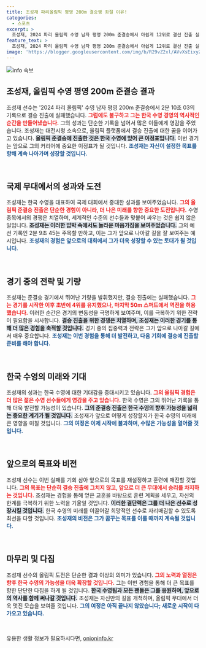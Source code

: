 ```yaml
---
title: 조성재 파리올림픽 평영 200m 결승행 좌절 이유!
categories:
  - 스포츠
excerpt: >
  조성재, 2024 파리 올림픽 수영 남자 평영 200m 준결승에서 아쉽게 12위로 결선 진출 실패! 예선에서 1위 기록을 세웠지만 마지막 50m에서 역전당하며 기회를 놓쳤다.
feature_text: >
  조성재, 2024 파리 올림픽 수영 남자 평영 200m 준결승에서 아쉽게 12위로 결선 진출 실패! 예선에서 1위 기록을 세웠지만 마지막 50m에서 역전당하며 기회를 놓쳤다.
image: 'https://blogger.googleusercontent.com/img/b/R29vZ2xl/AVvXsEixyZcFfHzMRdzZMjFBmAUKJYCLCGyLL1o632UiGVXcaFdKo_bkvkuCioo0uUKlGfBVcT3P84aROyZIXSBEx3Aw5nCQ3pTgDom1WDC4m8eifvWiAmWEEVb4x6G_l8C0QH225ldMjyaFvpxGEBGNO37VmDTDMHGhJPq73UglMfDca1-0aw/s1600/blogspot.png'
---
```


<p><img src="https://blogger.googleusercontent.com/img/b/R29vZ2xl/AVvXsEixyZcFfHzMRdzZMjFBmAUKJYCLCGyLL1o632UiGVXcaFdKo_bkvkuCioo0uUKlGfBVcT3P84aROyZIXSBEx3Aw5nCQ3pTgDom1WDC4m8eifvWiAmWEEVb4x6G_l8C0QH225ldMjyaFvpxGEBGNO37VmDTDMHGhJPq73UglMfDca1-0aw/s1600/blogspot.png" alt="info 속보" /></p>

<h2 data-ke-size="size26">조성재, 올림픽 수영 평영 200m 준결승 결과</h2>

<p data-ke-size="size16">조성재 선수는 '2024 파리 올림픽' 수영 남자 평영 200m 준결승에서 2분 10초 03의 기록으로 결승 진출에 실패했습니다. <b><span style="color: #ee2323;">그럼에도 불구하고 그는 한국 수영 경영의 역사적인 순간을 만들어냈습니다.</span></b> 그의 성과는 단순한 기록을 넘어서 많은 이들에게 영감을 주었습니다. 조성재는 대전시청 소속으로, 올림픽 플랫폼에서 결승 진출에 대한 꿈을 이어가고 있습니다. <b><span style="background-color: #21538527;">올림픽 준결승에 진출한 것은 한국 수영에 있어 큰 이정표입니다.</span></b> 이번 경기는 앞으로 그의 커리어에 중요한 이정표가 될 것입니다. <b><span style="color: #1a5490;">조성재는 자신이 설정한 목표를 향해 계속 나아가며 성장할 것입니다.</span></b> </p>

<p data-ke-size="size16">&nbsp;</p>

<h2 data-ke-size="size26">국제 무대에서의 성과와 도전</h2>

<p data-ke-size="size16">조성재는 한국 수영을 대표하여 국제 대회에서 중대한 성과를 보여주었습니다. <b><span style="color: #ee2323;">그의 올림픽 준결승 진출은 단순한 경험이 아니라, 더 나은 미래를 향한 중요한 도전입니다.</span></b> 수영 종목에서의 경쟁은 치열하며, 세계적인 수준의 선수들과 맞붙어 싸우는 것은 쉽지 않은 일입니다. <b><span style="background-color: #21538527;">조성재는 이러한 압박 속에서도 놀라운 마음가짐을 보여주었습니다.</span></b> 그의 예선 기록인 2분 9초 45는 주목할 만하고, 이는 그가 앞으로 나아갈 길을 잘 보여주는 예시입니다. <b><span style="color: #1a5490;">조성재의 경험은 앞으로의 대회에서 그가 더욱 성장할 수 있는 토대가 될 것입니다.</span></b> </p>

<p data-ke-size="size16">&nbsp;</p>

<h2 data-ke-size="size26">경기 중의 전략 및 기량</h2>

<p data-ke-size="size16">조성재는 준결승 경기에서 뛰어난 기량을 발휘했지만, 결승 진출에는 실패했습니다. <b><span style="color: #ee2323;">그는 경기를 시작한 이후 초반에 4위를 유지했으나, 마지막 50m 스퍼트에서 역전을 허용했습니다.</span></b> 이러한 순간은 경기의 변동성을 극명하게 보여주며, 이를 극복하기 위한 전략이 필요함을 시사합니다. <b><span style="background-color: #21538527;">결승 진출을 위한 경쟁은 치열하며, 조성재는 이러한 경기를 통해 더 많은 경험을 축적할 것입니다.</span></b> 경기 중의 집중력과 전략은 그가 앞으로 나아갈 길에서 매우 중요합니다. <b><span style="color: #1a5490;">조성재는 이번 경험을 통해 더 발전하고, 다음 기회에 결승에 진출할 준비를 해야 합니다.</span></b> </p>

<p data-ke-size="size16">&nbsp;</p>

<h2 data-ke-size="size26">한국 수영의 미래와 기대</h2>

<p data-ke-size="size16">조성재의 성과는 한국 수영에 대한 기대감을 증대시키고 있습니다. <b><span style="color: #ee2323;">그의 올림픽 경험은 더 많은 젊은 수영 선수들에게 영감을 주고 있습니다.</span></b> 한국 수영은 그의 뛰어난 기록을 통해 더욱 발전할 가능성이 있습니다. <b><span style="background-color: #21538527;">그의 준결승 진출은 한국 수영의 향후 가능성을 넓히는 중요한 계기가 될 것입니다.</span></b> 조성재가 앞으로 어떻게 성장할지가 한국 수영의 미래에 큰 영향을 미칠 것입니다. <b><span style="color: #1a5490;">그의 여정은 이제 시작에 불과하며, 수많은 가능성을 열어줄 것입니다.</span></b> </p>

<p data-ke-size="size16">&nbsp;</p>

<h2 data-ke-size="size26">앞으로의 목표와 비전</h2>

<p data-ke-size="size16">조성재 선수는 이번 실패를 기회 삼아 앞으로의 목표를 재설정하고 훈련에 매진할 것입니다. <b><span style="color: #ee2323;">그의 목표는 단순히 결승 진출에 그치지 않고, 앞으로 더 큰 무대에서 승리를 차지하는 것입니다.</span></b> 조성재는 경험을 통해 얻은 교훈을 바탕으로 훈련 계획을 세우고, 자신의 한계를 극복하기 위한 노력을 기울일 것입니다. <b><span style="background-color: #21538527;">이러한 결단력은 그를 더 나은 선수로 성장시킬 것입니다.</span></b> 한국 수영의 미래를 이끌어갈 희망적인 선수로 자리매김할 수 있도록 최선을 다할 것입니다. <b><span style="color: #1a5490;">조성재의 비전은 그가 꿈꾸는 목표를 이룰 때까지 계속될 것입니다.</span></b> </p>

<p data-ke-size="size16">&nbsp;</p>

<h2 data-ke-size="size26">마무리 및 다짐</h2>

<p data-ke-size="size16">조성재 선수의 올림픽 도전은 단순한 결과 이상의 의미가 있습니다. <b><span style="color: #ee2323;">그의 노력과 열정은 향후 한국 수영의 가능성을 더욱 확장할 것입니다.</span></b> 그는 이번 경험을 통해 더 큰 목표를 향한 단단한 다짐을 하게 될 것입니다. <b><span style="background-color: #21538527;">한국 수영팀과 모든 팬들은 그를 응원하며, 앞으로의 역사를 함께 써나갈 것입니다.</span></b> 조성재는 자신만의 길을 개척하며, 올림픽 무대에서 더욱 멋진 모습을 보여줄 것입니다. <b><span style="color: #1a5490;">그의 여정은 아직 끝나지 않았습니다; 새로운 시작이 다가오고 있습니다.</span></b> </p>

<p data-ke-size="size16">&nbsp;</p>
유용한 생활 정보가 필요하시다면, <a href="https://onioninfo.kr" rel="dofollow">onioninfo.kr</a>


